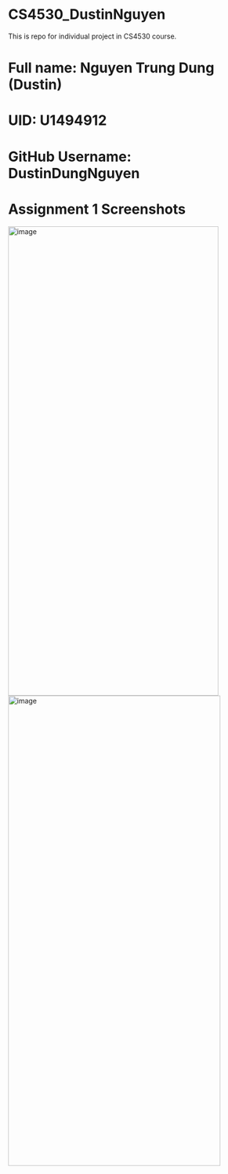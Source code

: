 # CS4530_DustinNguyen
This is repo for individual project in CS4530 course.

# Full name: Nguyen Trung Dung (Dustin)
# UID: U1494912
# GitHub Username: DustinDungNguyen


# Assignment 1 Screenshots

<img width="429" height="956" alt="image" src="https://github.com/user-attachments/assets/36ebaee2-5eab-4b22-a082-83b78d80175e" />
<img width="433" height="958" alt="image" src="https://github.com/user-attachments/assets/0bc5f4de-a977-475d-9d15-71b765d40b1d" />

